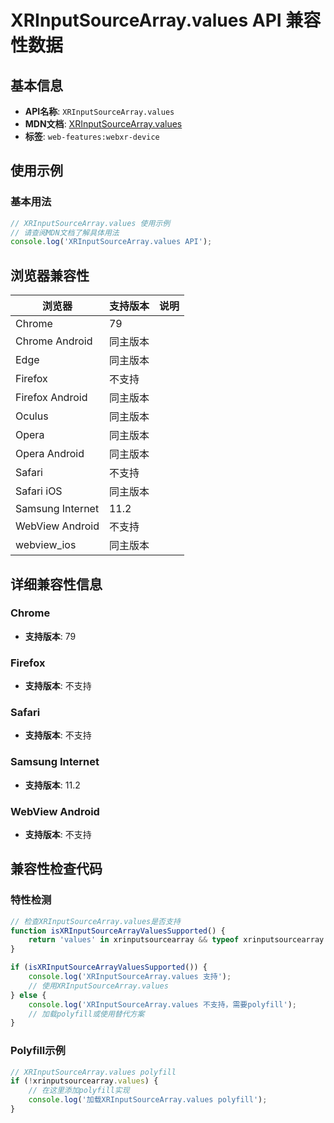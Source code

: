 # XRInputSourceArray.values API 兼容性数据

## 基本信息

- **API名称**: `XRInputSourceArray.values`
- **MDN文档**: [XRInputSourceArray.values](https://developer.mozilla.org/docs/Web/API/XRInputSourceArray/values)
- **标签**: `web-features:webxr-device`

## 使用示例

### 基本用法

```javascript
// XRInputSourceArray.values 使用示例
// 请查阅MDN文档了解具体用法
console.log('XRInputSourceArray.values API');
```

## 浏览器兼容性

| 浏览器 | 支持版本 | 说明 |
|--------|----------|------|
| Chrome | 79 |  |
| Chrome Android | 同主版本 |  |
| Edge | 同主版本 |  |
| Firefox | 不支持 |  |
| Firefox Android | 同主版本 |  |
| Oculus | 同主版本 |  |
| Opera | 同主版本 |  |
| Opera Android | 同主版本 |  |
| Safari | 不支持 |  |
| Safari iOS | 同主版本 |  |
| Samsung Internet | 11.2 |  |
| WebView Android | 不支持 |  |
| webview_ios | 同主版本 |  |

## 详细兼容性信息

### Chrome

- **支持版本**: 79

### Firefox

- **支持版本**: 不支持

### Safari

- **支持版本**: 不支持

### Samsung Internet

- **支持版本**: 11.2

### WebView Android

- **支持版本**: 不支持

## 兼容性检查代码

### 特性检测

```javascript
// 检查XRInputSourceArray.values是否支持
function isXRInputSourceArrayValuesSupported() {
    return 'values' in xrinputsourcearray && typeof xrinputsourcearray.values === 'function';
}

if (isXRInputSourceArrayValuesSupported()) {
    console.log('XRInputSourceArray.values 支持');
    // 使用XRInputSourceArray.values
} else {
    console.log('XRInputSourceArray.values 不支持，需要polyfill');
    // 加载polyfill或使用替代方案
}
```

### Polyfill示例

```javascript
// XRInputSourceArray.values polyfill
if (!xrinputsourcearray.values) {
    // 在这里添加polyfill实现
    console.log('加载XRInputSourceArray.values polyfill');
}
```

